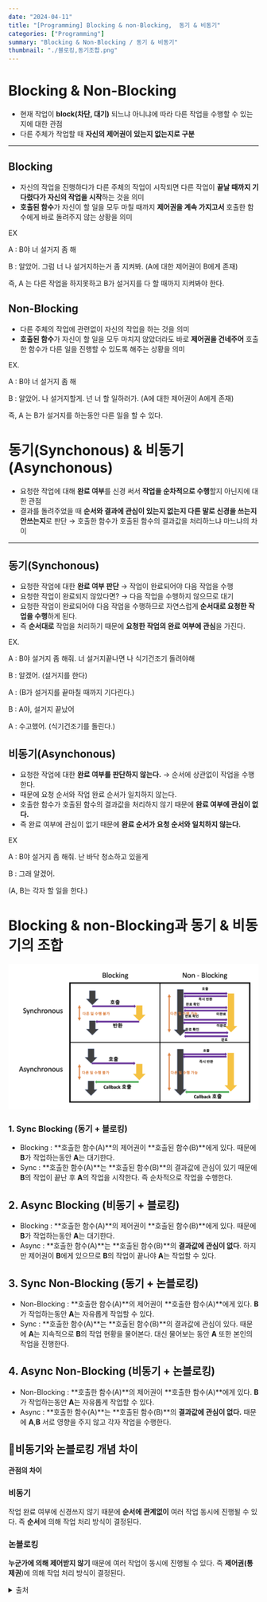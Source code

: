 ```yaml
---
date: "2024-04-11"
title: "[Programming] Blocking & non-Blocking,  동기 & 비동기"
categories: ["Programming"]
summary: "Blocking & Non-Blocking / 동기 & 비동기"
thumbnail: "./블로킹,동기조합.png"
---
```


# Blocking & Non-Blocking

- 현재 작업이 **block(차단, 대기)** 되느냐 아니냐에 따라 다른 작업을 수행할 수 있는지에 대한 관점
- 다른 주체가 작업할 때 **자신의 제어권이 있는지 없는지로 구분**

---

## Blocking

- 자신의 작업을 진행하다가 다른 주체의 작업이 시작되면 다른 작업이 **끝날 때까지 기다렸다가 자신의 작업을 시작**하는 것을 의미
- **호출된 함수**가 자신이 할 일을 모두 마칠 때까지 **제어권을 계속 가지고서** 호출한 함수에게 바로 돌려주지 않는 상황을 의미

EX

A : B야 너 설거지 좀 해

B : 알았어. 그럼 너 나 설거지하는거 좀 지켜봐. (A에 대한 제어권이 B에게 존재)

즉, A 는 다른 작업을 하지못하고 B가 설거지를 다 할 때까지 지켜봐야 한다.

## Non-Blocking

- 다른 주체의 작업에 관련없이 자신의 작업을 하는 것을 의미
- **호출된 함수**가 자신이 할 일을 모두 마치지 않았더라도 바로 **제어권을 건네주어** 호출한 함수가 다른 일을 진행할 수 있도록 해주는 상황을 의미

EX.

A : B야 너 설거지 좀 해

B : 알았어. 나 설거지할게. 넌 너 할 일하러가. (A에 대한 제어권이 A에게 존재)

즉, A 는 B가 설거지를 하는동안 다른 일을 할 수 있다.

# 동기(Synchonous) & 비동기(Asynchonous)

- 요청한 작업에 대해 **완료 여부**를 신경 써서 **작업을 순차적으로 수행**할지 아닌지에 대한 관점
- 결과를 돌려주었을 때 **순서와 결과에 관심이 있는지 없는지 다른 말로 신경을 쓰는지 안쓰는지**로 판단 → 호출한 함수가 호출된 함수의 결과값을 처리하느냐 마느냐의 차이

---

## 동기(Synchonous)

- 요청한 작업에 대한 **완료 여부 판단** → 작업이 완료되어야 다음 작업을 수행
- 요청한 작업이 완료되지 않았다면? → 다음 작업을 수행하지 않으므로 대기
- 요청한 작업이 완료되어야 다음 작업을 수행하므로 자연스럽게 **순서대로 요청한 작업을 수행**하게 된다.
- 즉 **순서대로** 작업을 처리하기 때문에 **요청한 작업의 완료 여부에 관심**을 가진다.

EX.

A : B야 설거지 좀 해줘. 너 설거지끝나면 나 식기건조기 돌려야해

B : 알겠어. (설거지를 한다)

A : (B가 설거지를 끝마칠 때까지 기다린다.)

B : A야, 설거지 끝났어

A : 수고했어. (식기건조기를 돌린다.)

## 비동기(Asynchonous)

- 요청한 작업에 대한 **완료 여부를 판단하지 않는다.** → 순서에 상관없이 작업을 수행한다.
- 때문에 요청 순서와 작업 완료 순서가 일치하지 않는다.
- 호출한 함수가 호출된 함수의 결과값을 처리하지 않기 때문에 **완료 여부에 관심이 없다.**
- 즉 완료 여부에 관심이 없기 때문에 **완료 순서가 요청 순서와 일치하지 않는다.**

EX

A : B야 설거지 좀 해줘. 난 바닥 청소하고 있을게

B : 그래 알겠어.

(A, B는 각자 할 일을 한다.)

# Blocking & non-Blocking과 동기 & 비동기의 조합

![Blocking&non-Blocking과동기&비동기의조합](블로킹,동기조합.png)

### 1. Sync Blocking (동기 + 블로킹)

- Blocking : **호출한 함수(A)**의 제어권이 **호출된 함수(B)**에게 있다. 때문에 **B**가 작업하는동안 **A**는 대기한다.
- Sync : **호출한 함수(A)**는 **호출된 함수(B)**의 결과값에 관심이 있기 때문에 **B**의 작업이 끝난 후 **A**의 작업을 시작한다. 즉 순차적으로 작업을 수행한다.

## 2. Async Blocking (비동기 + 블로킹)

- Blocking : **호출한 함수(A)**의 제어권이 **호출된 함수(B)**에게 있다. 때문에 **B**가 작업하는동안 **A**는 대기한다.
- Async : **호출한 함수(A)**는 **호출된 함수(B)**의 **결과값에 관심이 없다**. 하지만 제어권이 **B**에게 있으므로 **B**의 작업이 끝나야 **A**는 작업할 수 있다.

## 3. Sync Non-Blocking (동기 + 논블로킹)

- Non-Blocking : **호출한 함수(A)**의 제어권이 **호출한 함수(A)**에게 있다. **B**가 작업하는동안 **A**는 자유롭게 작업할 수 있다.
- Sync : **호출한 함수(A)**는 **호출된 함수(B)**의 결과값에 관심이 있다. 때문에 **A**는 지속적으로 **B**의 작업 현황을 물어본다. 대신 물어보는 동안 **A** 또한 본인의 작업을 진행한다.

## 4. Async Non-Blocking (비동기 + 논블로킹)

- Non-Blocking : **호출한 함수(A)**의 제어권이 **호출한 함수(A)**에게 있다. **B**가 작업하는동안 **A**는 자유롭게 작업할 수 있다.
- Async : **호출한 함수(A)**는 **호출된 함수(B)**의 **결과값에 관심이 없다.** 때문에 **A**,**B** 서로 영향을 주지 않고 각자 작업을 수행한다.

## 🔔**비동기와 논블로킹 개념 차이**

**관점의 차이**

### 비동기

작업 완료 여부에 신경쓰지 않기 때문에 **순서에 관계없이** 여러 작업 동시에 진행될 수 있다. 즉 **순서**에 의해 작업 처리 방식이 결정된다.

### 논블로킹

**누군가에 의해 제어받지 않기** 때문에 여러 작업이 동시에 진행될 수 있다. 즉 **제어권(통제권**)에 의해 작업 처리 방식이 결정된다.

<details>

<summary>출처</summary>

<div markdown="1">

[https://inpa.tistory.com/entry/👩‍💻-동기비동기-블로킹논블로킹-개념-정리](https://inpa.tistory.com/entry/%F0%9F%91%A9%E2%80%8D%F0%9F%92%BB-%EB%8F%99%EA%B8%B0%EB%B9%84%EB%8F%99%EA%B8%B0-%EB%B8%94%EB%A1%9C%ED%82%B9%EB%85%BC%EB%B8%94%EB%A1%9C%ED%82%B9-%EA%B0%9C%EB%85%90-%EC%A0%95%EB%A6%AC)

https://musma.github.io/2019/04/17/blocking-and-synchronous.html

</div>

</details>
